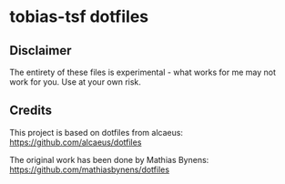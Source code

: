 # tobias-tsf dotfiles

## Disclaimer

The entirety of these files is experimental - what works for me may not work for you. Use at your own risk.

## Credits
This project is based on dotfiles from alcaeus:
https://github.com/alcaeus/dotfiles

The original work has been done by Mathias Bynens: https://github.com/mathiasbynens/dotfiles
